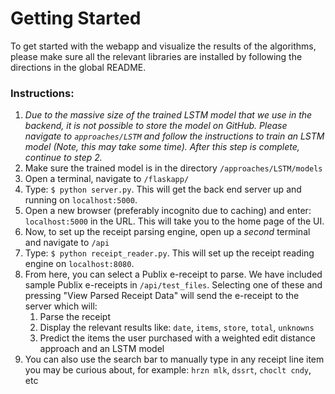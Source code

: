 # Getting Started
To get started with the webapp and visualize the results of the algorithms, please make sure all the relevant libraries are installed by following the directions in the global README.

### Instructions:
1. *Due to the massive size of the trained LSTM model that we use in the backend, it is not possible to store the model on GitHub. Please navigate to `approaches/LSTM` and follow the instructions to train an LSTM model (Note, this may take some time). After this step is complete, continue to step 2.*
2. Make sure the trained model is in the directory `/approaches/LSTM/models`
3. Open a terminal, navigate to `/flaskapp/`
4. Type: `$ python server.py`. This will get the back end server up and running on `localhost:5000`.
5. Open a new browser (preferably incognito due to caching) and enter: `localhost:5000` in the URL. This will take you to the home page of the UI. 
6. Now, to set up the receipt parsing engine, open up a *second* terminal and navigate to `/api`
7. Type: `$ python receipt_reader.py`. This will set up the receipt reading engine on `localhost:8080`.
8. From here, you can select a Publix e-receipt to parse. We have included sample Publix e-receipts in `/api/test_files`. Selecting one of these and pressing "View Parsed Receipt Data" will send the e-receipt to the server which will:
	1. Parse the receipt
	2. Display the relevant results like: `date`, `items`, `store`, `total`, `unknowns`
	3. Predict the items the user purchased with a weighted edit distance approach and an LSTM model
9. You can also use the search bar to manually type in any receipt line item you may be curious about, for example: `hrzn mlk`, `dssrt`, `choclt cndy`, etc     
